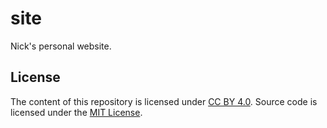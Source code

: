 # site
Nick's personal website.

## License
The content of this repository is licensed under [CC BY 4.0](https://creativecommons.org/licenses/by/4.0/). Source code is licensed under the [MIT License](LICENSE.md).
